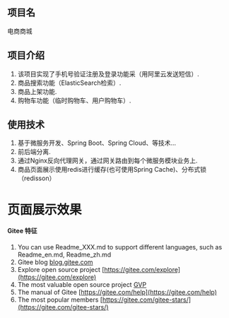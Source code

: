 
## 项目名
电商商城

## 项目介绍

1.  该项目实现了手机号验证注册及登录功能采（用阿里云发送短信）.
2.  商品搜索功能（ElasticSearch检索）.
3.  商品上架功能.
4.  购物车功能（临时购物车、用户购物车）.

## 使用技术
1.  基于微服务开发、Spring Boot、Spring Cloud、等技术...
2.  前后端分离.
3.  通过Nginx反向代理网关，通过网关路由到每个微服务模块业务上.
4.  商品页面展示使用redis进行缓存(也可使用Spring Cache)、分布式锁（redisson）

# 页面展示效果


#### Gitee 特征

1.  You can use Readme\_XXX.md to support different languages, such as Readme\_en.md, Readme\_zh.md
2.  Gitee blog [blog.gitee.com](https://blog.gitee.com)
3.  Explore open source project [https://gitee.com/explore](https://gitee.com/explore)
4.  The most valuable open source project [GVP](https://gitee.com/gvp)
5.  The manual of Gitee [https://gitee.com/help](https://gitee.com/help)
6.  The most popular members  [https://gitee.com/gitee-stars/](https://gitee.com/gitee-stars/)
